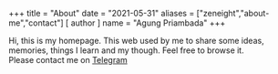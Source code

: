 +++
title = "About"
date = "2021-05-31"
aliases = ["zeneight","about-me","contact"]
[ author ]
  name = "Agung Priambada"
+++

Hi, this is my homepage. This web used by me to share some ideas, memories, things I learn and my though. Feel free to browse it.  
Please contact me on [Telegram](https://t.me/zeneight)